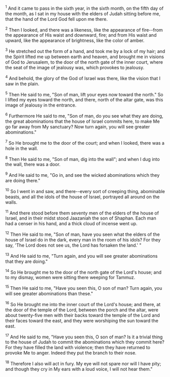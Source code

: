 <sup>1</sup> 
And it came to pass in the sixth year, in the sixth month, on the fifth day of the month, as I sat in my house with the elders of Judah sitting before me, that the hand of the Lord God fell upon me there. 

<sup>2</sup> 
Then I looked, and there was a likeness, like the appearance of fire--from the appearance of His waist and downward, fire; and from His waist and upward, like the appearance of brightness, like the color of amber. 

<sup>3</sup> 
He stretched out the form of a hand, and took me by a lock of my hair; and the Spirit lifted me up between earth and heaven, and brought me in visions of God to Jerusalem, to the door of the north gate of the inner court, where the seat of the image of jealousy was, which provokes to jealousy. 

<sup>4</sup> 
And behold, the glory of the God of Israel was there, like the vision that I saw in the plain. 

<sup>5</sup> 
Then He said to me, "Son of man, lift your eyes now toward the north." So I lifted my eyes toward the north, and there, north of the altar gate, was this image of jealousy in the entrance. 

<sup>6</sup> 
Furthermore He said to me, "Son of man, do you see what they are doing, the great abominations that the house of Israel commits here, to make Me go far away from My sanctuary? Now turn again, you will see greater abominations." 

<sup>7</sup> 
So He brought me to the door of the court; and when I looked, there was a hole in the wall. 

<sup>8</sup> 
Then He said to me, "Son of man, dig into the wall"; and when I dug into the wall, there was a door. 

<sup>9</sup> 
And He said to me, "Go in, and see the wicked abominations which they are doing there." 

<sup>10</sup> 
So I went in and saw, and there--every sort of creeping thing, abominable beasts, and all the idols of the house of Israel, portrayed all around on the walls. 

<sup>11</sup> 
And there stood before them seventy men of the elders of the house of Israel, and in their midst stood Jaazaniah the son of Shaphan. Each man had a censer in his hand, and a thick cloud of incense went up. 

<sup>12</sup> 
Then He said to me, "Son of man, have you seen what the elders of the house of Israel do in the dark, every man in the room of his idols? For they say, 'The Lord does not see us, the Lord has forsaken the land.' " 

<sup>13</sup> 
And He said to me, "Turn again, and you will see greater abominations that they are doing." 

<sup>14</sup> 
So He brought me to the door of the north gate of the Lord's house; and to my dismay, women were sitting there weeping for Tammuz. 

<sup>15</sup> 
Then He said to me, "Have you seen this, O son of man? Turn again, you will see greater abominations than these." 

<sup>16</sup> 
So He brought me into the inner court of the Lord's house; and there, at the door of the temple of the Lord, between the porch and the altar, were about twenty-five men with their backs toward the temple of the Lord and their faces toward the east, and they were worshiping the sun toward the east. 

<sup>17</sup> 
And He said to me, "Have you seen this, O son of man? Is it a trivial thing to the house of Judah to commit the abominations which they commit here? For they have filled the land with violence; then they have returned to provoke Me to anger. Indeed they put the branch to their nose. 

<sup>18</sup> 
Therefore I also will act in fury. My eye will not spare nor will I have pity; and though they cry in My ears with a loud voice, I will not hear them."